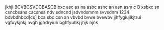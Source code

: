 jkhji
BCVBCSVDCBASCB
bxc asc as na
asbc asnc an 
asn asm c
B xsbxc sn
csncbsans
cacsnsa
ndv sdncnd
jsdvndsmnm
svvsdnm
1234
bdvbdhbcd]cs]
bca sbc 
csn an
vbvbd bvwe bvewbv
jjhfygiujlkjtrui
vgfuykjnkj
nvgh
jghdryiuh
bghfyuhkj
jhjk
njnk
